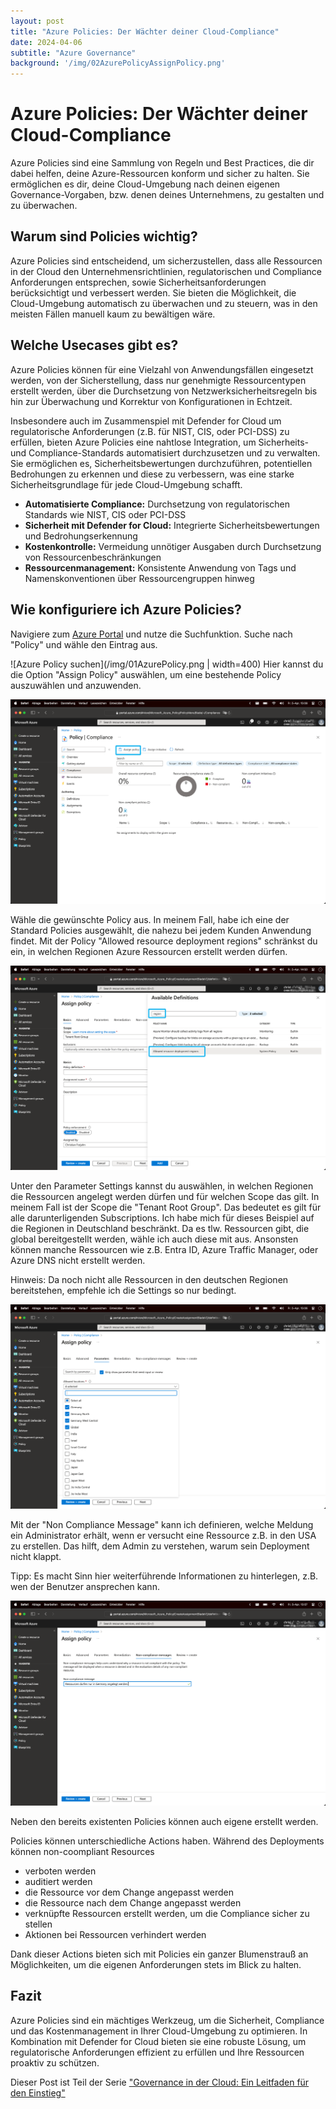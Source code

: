 ```yaml
---
layout: post
title: "Azure Policies: Der Wächter deiner Cloud-Compliance"
date: 2024-04-06
subtitle: "Azure Governance"
background: '/img/02AzurePolicyAssignPolicy.png'
---
```

# Azure Policies: Der Wächter deiner Cloud-Compliance

Azure Policies sind eine Sammlung von Regeln und Best Practices, die dir dabei helfen, deine Azure-Ressourcen konform und sicher zu halten. Sie ermöglichen es dir, deine Cloud-Umgebung nach deinen eigenen Governance-Vorgaben, bzw. denen deines Unternehmens, zu gestalten und zu überwachen.

## Warum sind Policies wichtig?

Azure Policies sind entscheidend, um sicherzustellen, dass alle Ressourcen in der Cloud den Unternehmensrichtlinien, regulatorischen und Compliance Anforderungen entsprechen, sowie Sicherheitsanforderungen berücksichtigt und verbessert werden. Sie bieten die Möglichkeit, die Cloud-Umgebung automatisch zu überwachen und zu steuern, was in den meisten Fällen manuell kaum zu bewältigen wäre.

## Welche Usecases gibt es?

Azure Policies können für eine Vielzahl von Anwendungsfällen eingesetzt werden, von der Sicherstellung, dass nur genehmigte Ressourcentypen erstellt werden, über die Durchsetzung von Netzwerksicherheitsregeln bis hin zur Überwachung und Korrektur von Konfigurationen in Echtzeit.

Insbesondere auch im Zusammenspiel mit Defender for Cloud um regulatorische Anforderungen (z.B. für NIST, CIS, oder PCI-DSS) zu erfüllen, bieten Azure Policies eine nahtlose Integration, um Sicherheits- und Compliance-Standards automatisiert durchzusetzen und zu verwalten. Sie ermöglichen es, Sicherheitsbewertungen durchzuführen, potentiellen Bedrohungen zu erkennen und diese zu verbessern, was eine starke Sicherheitsgrundlage für jede Cloud-Umgebung schafft.

- **Automatisierte Compliance:** Durchsetzung von regulatorischen Standards wie NIST, CIS oder PCI-DSS
- **Sicherheit mit Defender for Cloud:** Integrierte Sicherheitsbewertungen und Bedrohungserkennung
- **Kostenkontrolle:** Vermeidung unnötiger Ausgaben durch Durchsetzung von Ressourcenbeschränkungen
- **Ressourcenmanagement:** Konsistente Anwendung von Tags und Namenskonventionen über Ressourcengruppen hinweg

## Wie konfiguriere ich Azure Policies?

Navigiere zum [Azure Portal](https://portal.azure.com) und nutze die Suchfunktion. Suche nach "Policy" und wähle den Eintrag aus.

![Azure Policy suchen](/img/01AzurePolicy.png | width=400)
Hier kannst du die Option "Assign Policy" auswählen, um eine bestehende Policy auszuwählen und anzuwenden.

![Assign Azure Policy](/img/02AzurePolicyAssignPolicy.png)

Wähle die gewünschte Policy aus. In meinem Fall, habe ich eine der Standard Policies ausgewählt, die nahezu bei jedem Kunden Anwendung findet. Mit der Policy "Allowed resource deployment regions" schränkst du ein, in welchen Regionen Azure Ressourcen erstellt werden dürfen.

![Azure Policy konfigurieren](/img/03AzurePolicyAssignBasic.png)

Unter den Parameter Settings kannst du auswählen, in welchen Regionen die Ressourcen angelegt werden dürfen und für welchen Scope das gilt. In meinem Fall ist der Scope die "Tenant Root Group". Das bedeutet es gilt für alle darunterligenden Subscriptions. Ich habe mich für dieses Beispiel auf die Regionen in Deutschland beschränkt. Da es tlw. Ressourcen gibt, die global bereitgestellt werden, wähle ich auch diese mit aus. Ansonsten können manche Ressourcen wie z.B. Entra ID, Azure Traffic Manager, oder Azure DNS nicht erstellt werden.

Hinweis: Da noch nicht alle Ressourcen in den deutschen Regionen bereitstehen, empfehle ich die Settings so nur bedingt.

![Azure Policy Parameter](/img/04AzurePolicyParameter.png)

Mit der "Non Compliance Message" kann ich definieren, welche Meldung ein Administrator erhält, wenn er versucht eine Ressource z.B. in den USA zu erstellen. Das hilft, dem Admin zu verstehen, warum sein Deployment nicht klappt.

Tipp: Es macht Sinn hier weiterführende Informationen zu hinterlegen, z.B. wen der Benutzer ansprechen kann.

![Azure Policy Non-Compliance Message](/img/05AzurePolicyNonComplianceMessage.png)

Neben den bereits existenten Policies können auch eigene erstellt werden.

Policies können unterschiedliche Actions haben. Während des Deployments können non-coompliant Resources

- verboten werden
- auditiert werden
- die Ressource vor dem Change angepasst werden
- die Ressource nach dem Change angepasst werden
- verknüpfte Ressourcen erstellt werden, um die Compliance sicher zu stellen
- Aktionen bei Ressourcen verhindert werden

Dank dieser Actions bieten sich mit Policies ein ganzer Blumenstrauß an Möglichkeiten, um die eigenen Anforderungen stets im Blick zu halten. 

## Fazit

Azure Policies sind ein mächtiges Werkzeug, um die Sicherheit, Compliance und das Kostenmanagement in Ihrer Cloud-Umgebung zu optimieren. In Kombination mit Defender for Cloud bieten sie eine robuste Lösung, um regulatorische Anforderungen effizient zu erfüllen und Ihre Ressourcen proaktiv zu schützen.

Dieser Post ist Teil der Serie ["Governance in der Cloud: Ein Leitfaden für den Einstieg"](2024-03-18-governance-in-der-cloud.md)
